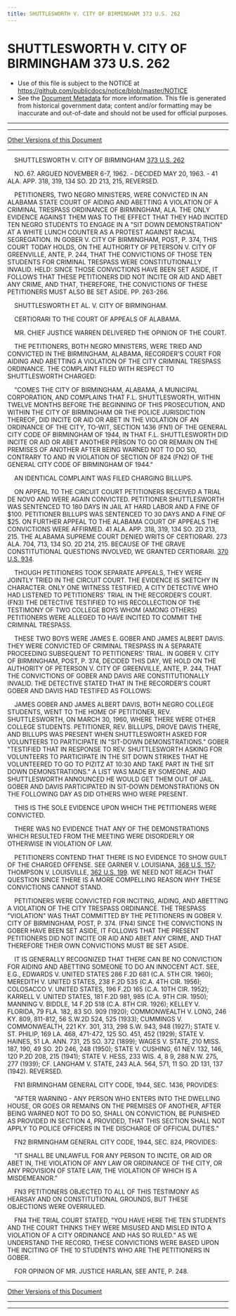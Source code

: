 ```yaml
---
title: SHUTTLESWORTH V. CITY OF BIRMINGHAM 373 U.S. 262
---
```


# SHUTTLESWORTH V. CITY OF BIRMINGHAM 373 U.S. 262

* Use of this file is subject to the NOTICE at https://github.com/publicdocs/notice/blob/master/NOTICE
* See the [Document Metadata](../../../index.md) for more information.
  This file is generated from historical government data; content and/or formatting may be inaccurate and out-of-date and should not be used for official purposes.

----------
----------

[Other Versions of this Document](https://publicdocs.github.io/go/links?ns=uslm-x&ref=%2Fus%2Fcourts%2Fscotus%2FusReporter%2F373%2F262)

----------

    SHUTTLESWORTH V. CITY OF BIRMINGHAM [373 U.S. 262][/us/courts/scotus/usReporter/373/262]

    NO. 67.  ARGUED NOVEMBER 6-7, 1962.  - DECIDED MAY 20, 1963.  - 41 ALA. APP. 318, 319, 134 SO. 2D 213, 215, REVERSED.

    PETITIONERS, TWO NEGRO MINISTERS, WERE CONVICTED IN AN ALABAMA STATE COURT OF AIDING AND ABETTING A VIOLATION OF A CRIMINAL TRESPASS ORDINANCE OF BIRMINGHAM, ALA.  THE ONLY EVIDENCE AGAINST THEM WAS TO THE EFFECT THAT THEY HAD INCITED TEN NEGRO STUDENTS TO ENGAGE IN A "SIT DOWN DEMONSTRATION" AT A WHITE LUNCH COUNTER AS A PROTEST AGAINST RACIAL SEGREGATION.  IN GOBER V. CITY OF BIRMINGHAM, POST, P. 374, THIS COURT TODAY HOLDS, ON THE AUTHORITY OF PETERSON V. CITY OF GREENVILLE, ANTE, P. 244, THAT THE CONVICTIONS OF THOSE TEN STUDENTS FOR CRIMINAL TRESPASS WERE CONSTITUTIONALLY INVALID.  HELD:  SINCE THOSE CONVICTIONS HAVE BEEN SET ASIDE, IT FOLLOWS THAT THESE PETITIONERS DID NOT INCITE OR AID AND ABET ANY CRIME, AND THAT, THEREFORE, THE CONVICTIONS OF THESE PETITIONERS MUST ALSO BE SET ASIDE.  PP. 263-266.

    SHUTTLESWORTH ET AL. V. CITY OF BIRMINGHAM.

    CERTIORARI TO THE COURT OF APPEALS OF ALABAMA.

    MR. CHIEF JUSTICE WARREN DELIVERED THE OPINION OF THE COURT.

    THE PETITIONERS, BOTH NEGRO MINISTERS, WERE TRIED AND CONVICTED IN THE BIRMINGHAM, ALABAMA, RECORDER'S COURT FOR AIDING AND ABETTING A VIOLATION OF THE CITY CRIMINAL TRESPASS ORDINANCE.  THE COMPLAINT FILED WITH RESPECT TO SHUTTLESWORTH CHARGED:

    "COMES THE CITY OF BIRMINGHAM, ALABAMA, A MUNICIPAL CORPORATION, AND COMPLAINS THAT F.L. SHUTTLESWORTH, WITHIN TWELVE MONTHS BEFORE THE BEGINNING OF THIS PROSECUTION, AND WITHIN THE CITY OF BIRMINGHAM OR THE POLICE JURISDICTION THEREOF, DID INCITE OR AID OR ABET IN THE VIOLATION OF AN ORDINANCE OF THE CITY, TO-WIT, SECTION 1436 (FN1) OF THE GENERAL CITY CODE OF BIRMINGHAM OF 1944, IN THAT F.L. SHUTTLESWORTH DID INCITE OR AID OR ABET ANOTHER PERSON TO GO OR REMAIN ON THE PREMISES OF ANOTHER AFTER BEING WARNED NOT TO DO SO, CONTRARY TO AND IN VIOLATION OF SECTION OF 824 (FN2) OF THE GENERAL CITY CODE OF BIRMINGHAM OF 1944."

    AN IDENTICAL COMPLAINT WAS FILED CHARGING BILLUPS.

    ON APPEAL TO THE CIRCUIT COURT PETITIONERS RECEIVED A TRIAL DE NOVO AND WERE AGAIN CONVICTED.  PETITIONER SHUTTLESWORTH WAS SENTENCED TO 180 DAYS IN JAIL AT HARD LABOR AND A FINE OF $100.  PETITIONER BILLUPS WAS SENTENCED TO 30 DAYS AND A FINE OF $25.  ON FURTHER APPEAL TO THE ALABAMA COURT OF APPEALS THE CONVICTIONS WERE AFFIRMED.  41 ALA.  APP. 318, 319, 134 SO. 2D 213, 215.  THE ALABAMA SUPREME COURT DENIED WRITS OF CERTIORARI.  273 ALA. 704, 713, 134 SO. 2D 214, 215.  BECAUSE OF THE GRAVE CONSTITUTIONAL QUESTIONS INVOLVED, WE GRANTED CERTIORARI.  [370 U.S. 934][/us/courts/scotus/usReporter/370/934].

    THOUGH PETITIONERS TOOK SEPARATE APPEALS, THEY WERE JOINTLY TRIED IN THE CIRCUIT COURT.  THE EVIDENCE IS SKETCHY IN CHARACTER.  ONLY ONE WITNESS TESTIFIED, A CITY DETECTIVE WHO HAD LISTENED TO PETITIONERS' TRIAL IN THE RECORDER'S COURT.  (FN3)  THE DETECTIVE TESTIFIED TO HIS RECOLLECTION OF THE TESTIMONY OF TWO COLLEGE BOYS WHOM (AMONG OTHERS) PETITIONERS WERE ALLEGED TO HAVE INCITED TO COMMIT THE CRIMINAL TRESPASS.

    THESE TWO BOYS WERE JAMES E. GOBER AND JAMES ALBERT DAVIS.  THEY WERE CONVICTED OF CRIMINAL TRESPASS IN A SEPARATE PROCEEDING SUBSEQUENT TO PETITIONERS' TRIAL.  IN GOBER V. CITY OF BIRMINGHAM, POST, P. 374, DECIDED THIS DAY, WE HOLD ON THE AUTHORITY OF PETERSON V. CITY OF GREENVILLE, ANTE, P. 244, THAT THE CONVICTIONS OF GOBER AND DAVIS ARE CONSTITUTIONALLY INVALID.  THE DETECTIVE STATED THAT IN THE RECORDER'S COURT GOBER AND DAVIS HAD TESTIFED AS FOLLOWS:

    JAMES GOBER AND JAMES ALBERT DAVIS, BOTH NEGRO COLLEGE STUDENTS, WENT TO THE HOME OF PETITIONER, REV. SHUTTLESWORTH, ON MARCH 30, 1960, WHERE THERE WERE OTHER COLLEGE STUDENTS.  PETITIONER, REV. BILLUPS, DROVE DAVIS THERE, AND BILLUPS WAS PRESENT WHEN SHUTTLESWORTH ASKED FOR VOLUNTEERS TO PARTICIPATE IN "SIT-DOWN DEMONSTRATIONS."  GOBER "TESTIFIED THAT IN RESPONSE TO REV. SHUTTLESWORTH ASKING FOR VOLUNTEERS TO PARTICIPATE IN THE SIT DOWN STRIKES THAT HE VOLUNTEERED TO GO TO PIZITZ AT 10:30 AND TAKE PART IN THE SIT DOWN DEMONSTRATIONS."  A LIST WAS MADE BY SOMEONE, AND SHUTTLESWORTH ANNOUNCED HE WOULD GET THEM OUT OF JAIL.  GOBER AND DAVIS PARTICIPATED IN SIT-DOWN DEMONSTRATIONS ON THE FOLLOWING DAY AS DID OTHERS WHO WERE PRESENT.

    THIS IS THE SOLE EVIDENCE UPON WHICH THE PETITIONERS WERE CONVICTED.

    THERE WAS NO EVIDENCE THAT ANY OF THE DEMONSTRATIONS WHICH RESULTED FROM THE MEETING WERE DISORDERLY OR OTHERWISE IN VIOLATION OF LAW.

    PETITIONERS CONTEND THAT THERE IS NO EVIDENCE TO SHOW GUILT OF THE CHARGED OFFENSE.  SEE GARNER V. LOUISIANA, [368 U.S. 157][/us/courts/scotus/usReporter/368/157]; THOMPSON V. LOUISVILLE, [362 U.S. 199][/us/courts/scotus/usReporter/362/199].  WE NEED NOT REACH THAT QUESTION SINCE THERE IS A MORE COMPELLING REASON WHY THESE CONVICTIONS CANNOT STAND.

    PETITIONERS WERE CONVICTED FOR INCITING, AIDING, AND ABETTING A VIOLATION OF THE CITY TRESPASS ORDINANCE.  THE TRESPASS "VIOLATION" WAS THAT COMMITTED BY THE PETITIONERS IN GOBER V. CITY OF BIRMINGHAM, POST, P. 374.  (FN4)  SINCE THE CONVICTIONS IN GOBER HAVE BEEN SET ASIDE, IT FOLLOWS THAT THE PRESENT PETITIONERS DID NOT INCITE OR AID AND ABET ANY CRIME, AND THAT THEREFORE THEIR OWN CONVICTIONS MUST BE SET ASIDE.

    IT IS GENERALLY RECOGNIZED THAT THERE CAN BE NO CONVICTION FOR AIDING AND ABETTING SOMEONE TO DO AN INNOCENT ACT.  SEE, E.G., EDWARDS V. UNITED STATES 286 F.2D 681 (C.A. 5TH CIR. 1960); MEREDITH V. UNITED STATES, 238 F.2D 535 (C.A. 4TH CIR. 1956); COLOSACCO V. UNITED STATES, 196 F.2D 165 (C.A. 10TH CIR. 1952); KARRELL V. UNITED STATES, 181 F.2D 981, 985 (C.A. 9TH CIR. 1950); MANNING V. BIDDLE, 14 F.2D 518 (C.A. 8TH CIR. 1926); KELLEY V. FLORIDA, 79 FLA.  182, 83 SO. 909 (1920); COMMONWEALTH V. LONG,  246 KY. 809, 811-812, 56 S.W.2D 524, 525 (1933); CUMMINGS V. COMMONWEALTH, 221 KY. 301, 313, 298 S.W. 943, 948 (1927); STATE V. ST. PHILIP, 169 LA. 468, 471-472, 125 SO. 451, 452 (1929); STATE V. HAINES, 51 LA. ANN.  731, 25 SO. 372 (1899); WAGES V. STATE, 210 MISS.  187, 190, 49 SO. 2D 246, 248 (1950); STATE V. CUSHING, 61 NEV. 132, 146, 120 P.2D 208, 215 (1941); STATE V. HESS, 233 WIS. 4, 8 9, 288 N.W. 275, 277 (1939); CF. LANGHAM V. STATE, 243 ALA. 564, 571, 11 SO. 2D 131, 137 (1942).  REVERSED.

    FN1  BIRMINGHAM GENERAL CITY CODE, 1944, SEC. 1436, PROVIDES:

    "AFTER WARNING - ANY PERSON WHO ENTERS INTO THE DWELLING HOUSE, OR GOES OR REMAINS ON THE PREMISES OF ANOTHER, AFTER BEING WARNED NOT TO DO SO, SHALL ON CONVICTION, BE PUNISHED AS PROVIDED IN SECTION 4, PROVIDED, THAT THIS SECTION SHALL NOT APPLY TO POLICE OFFICERS IN THE DISCHARGE OF OFFICIAL DUTIES."

    FN2  BIRMINGHAM GENERAL CITY CODE, 1944, SEC. 824, PROVIDES:

    "IT SHALL BE UNLAWFUL FOR ANY PERSON TO INCITE, OR AID OR ABET IN, THE VIOLATION OF ANY LAW OR ORDINANCE OF THE CITY, OR ANY PROVISION OF STATE LAW, THE VIOLATION OF WHICH IS A MISDEMEANOR."

    FN3  PETITIONERS OBJECTED TO ALL OF THIS TESTIMONY AS HEARSAY AND ON CONSTITUTIONAL GROUNDS, BUT THESE OBJECTIONS WERE OVERRULED.

    FN4  THE TRIAL COURT STATED, "YOU HAVE HERE THE TEN STUDENTS AND THE COURT THINKS THEY WERE MISUSED AND MISLED INTO A VIOLATION OF A CITY ORDINANCE AND HAS SO RULED."  AS WE UNDERSTAND THE RECORD, THESE CONVICTIONS WERE BASED UPON THE INCITING OF THE 10 STUDENTS WHO ARE THE PETITIONERS IN GOBER.

    FOR OPINION OF MR. JUSTICE HARLAN, SEE ANTE, P. 248.

----------

[Other Versions of this Document](https://publicdocs.github.io/go/links?ns=uslm-x&ref=%2Fus%2Fcourts%2Fscotus%2FusReporter%2F373%2F262)

----------
----------

[/us/courts/scotus/usReporter/373/262]: https://publicdocs.github.io/go/links?ns=uslm-x&ref=%2Fus%2Fcourts%2Fscotus%2FusReporter%2F373%2F262
[/us/courts/scotus/usReporter/370/934]: https://publicdocs.github.io/go/links?ns=uslm-x&ref=%2Fus%2Fcourts%2Fscotus%2FusReporter%2F370%2F934
[/us/courts/scotus/usReporter/368/157]: https://publicdocs.github.io/go/links?ns=uslm-x&ref=%2Fus%2Fcourts%2Fscotus%2FusReporter%2F368%2F157
[/us/courts/scotus/usReporter/362/199]: https://publicdocs.github.io/go/links?ns=uslm-x&ref=%2Fus%2Fcourts%2Fscotus%2FusReporter%2F362%2F199


